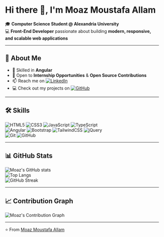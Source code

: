 # Hi there 👋, I'm Moaz Moustafa Allam  

🎓 **Computer Science Student @ Alexandria University**  
💻 **Front-End Developer** passionate about building **modern, responsive, and scalable web applications**  

---

## 🚀 About Me
- 🌱 Skilled in **Angular**
- 💼 Open to **Internship Opportunities** & **Open Source Contributions**
- 📫 Reach me on [![LinkedIn](https://img.shields.io/badge/LinkedIn-0077B5?style=flat&logo=linkedin&logoColor=white)](https://www.linkedin.com/in/moazallam/)  
- 💻 Check out my projects on [![GitHub](https://img.shields.io/badge/GitHub-100000?style=flat&logo=github&logoColor=white)](https://github.com/moazallam1?tab=repositories)


---

## 🛠️ Skills  

![HTML5](https://img.shields.io/badge/HTML5-E34F26?style=flat&logo=html5&logoColor=white)
![CSS3](https://img.shields.io/badge/CSS3-1572B6?style=flat&logo=css3&logoColor=white)
![JavaScript](https://img.shields.io/badge/JavaScript-F7DF1E?style=flat&logo=javascript&logoColor=black)
![TypeScript](https://img.shields.io/badge/TypeScript-007ACC?style=flat&logo=typescript&logoColor=white)  
![Angular](https://img.shields.io/badge/Angular-DD0031?style=flat&logo=angular&logoColor=white)
![Bootstrap](https://img.shields.io/badge/Bootstrap-7952B3?style=flat&logo=bootstrap&logoColor=white)
![TailwindCSS](https://img.shields.io/badge/Tailwind_CSS-38B2AC?style=flat&logo=tailwind-css&logoColor=white)
![jQuery](https://img.shields.io/badge/jQuery-0769AD?style=flat&logo=jquery&logoColor=white)  
![Git](https://img.shields.io/badge/Git-F05032?style=flat&logo=git&logoColor=white)
![GitHub](https://img.shields.io/badge/GitHub-181717?style=flat&logo=github&logoColor=white)  

---

## 📊 GitHub Stats  

![Moaz's GitHub stats](https://github-readme-stats.vercel.app/api?username=moazallam1&show_icons=true&theme=tokyonight)  
![Top Langs](https://github-readme-stats.vercel.app/api/top-langs/?username=moazallam1&layout=compact&theme=tokyonight)  
![GitHub Streak](https://streak-stats.demolab.com?user=moazallam1&theme=tokyonight&hide_border=true)  

---

## 📈 Contribution Graph  

![Moaz's Contribution Graph](https://github-readme-activity-graph.vercel.app/graph?username=moazallam1&theme=tokyo-night)

---

⭐️ From [Moaz Moustafa Allam](https://github.com/moazallam1)
